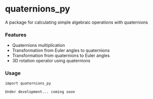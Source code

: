 # quaternions_py

A package for calculating simple algebraic operations with quaternions

### Features

- Quaternions multiplication
- Transformation from Euler angles to quaternions 
- Transformation from quaternions to Euler angles
- 3D rotation operator using quaternions

### Usage
```
import quaternions_py

Under development... coming soon
```